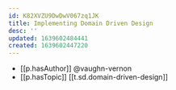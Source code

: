 ```yaml
---
id: K82XVZU9DwDwV067zq1JK
title: Implementing Domain Driven Design
desc: ''
updated: 1639602484441
created: 1639602447220
---
```


- [[p.hasAuthor]] @vaughn-vernon
- [[p.hasTopic]] [[t.sd.domain-driven-design]]